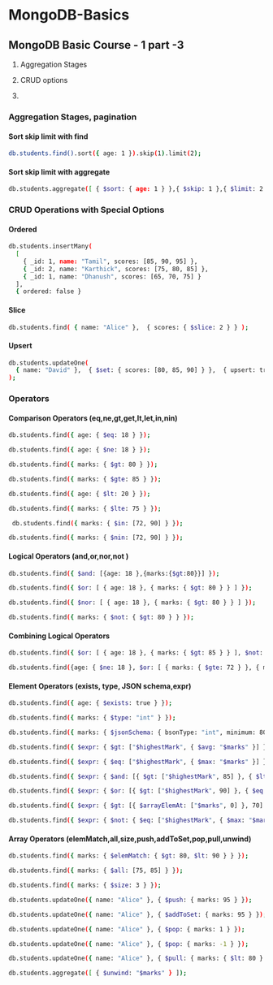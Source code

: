 # MongoDB-Basics

## MongoDB Basic Course - 1 part -3
  1. Aggregation Stages
  2. CRUD options

  3.
### Aggregation Stages, pagination  

#### Sort skip limit with find

```bash
db.students.find().sort({ age: 1 }).skip(1).limit(2);       
```
#### Sort skip limit with aggregate

```bash
db.students.aggregate([ { $sort: { age: 1 } },{ $skip: 1 },{ $limit: 2 } ]);
```

### CRUD Operations with Special Options

#### Ordered
```bash
db.students.insertMany(
  [
    { _id: 1, name: "Tamil", scores: [85, 90, 95] },
    { _id: 2, name: "Karthick", scores: [75, 80, 85] },
    { _id: 1, name: "Dhanush", scores: [65, 70, 75] } 
  ],
  { ordered: false } 
```

#### Slice

```bash
db.students.find( { name: "Alice" },  { scores: { $slice: 2 } } );
```

#### Upsert

```bash
db.students.updateOne(
  { name: "David" },  { $set: { scores: [80, 85, 90] } },  { upsert: true }
);
```

### Operators
  #### Comparison Operators (eq,ne,gt,get,lt,let,in,nin)
  
   ```bash
  db.students.find({ age: { $eq: 18 } });
  ```
  ```bash
db.students.find({ age: { $ne: 18 } });
  ```
   ```bash
db.students.find({ marks: { $gt: 80 } });

  ```
 ```bash
db.students.find({ marks: { $gte: 85 } });

```
 ```bash
db.students.find({ age: { $lt: 20 } });
  ```
```bash
db.students.find({ marks: { $lte: 75 } });
  ```
```bash
 db.students.find({ marks: { $in: [72, 90] } });
  ```

```bash
db.students.find({ marks: { $nin: [72, 90] } });
```


  #### Logical Operators (and,or,nor,not )


```bash
db.students.find({ $and: [{age: 18 },{marks:{$gt:80}}] });
```
```bash
db.students.find({ $or: [ { age: 18 }, { marks: { $gt: 80 } } ] });
```
```bash
db.students.find({ $nor: [ { age: 18 }, { marks: { $gt: 80 } } ] });
```
```bash
db.students.find({ marks: { $not: { $gt: 80 } } });
```

#### Combining Logical Operators

```bash
db.students.find({ $or: [ { age: 18 }, { marks: { $gt: 85 } } ], $not: { marks: { $lt: 75 } } });
```
```bash
db.students.find({age: { $ne: 18 }, $or: [ { marks: { $gte: 72 } }, { marks: { $gt: 80 } } ] });
```

#### Element Operators (exists, type, JSON schema,expr)

```bash
db.students.find({ age: { $exists: true } });
```
```bash
db.students.find({ marks: { $type: "int" } });
```

```bash
db.students.find({ marks: { $jsonSchema: { bsonType: "int", minimum: 80 } } });
```

```bash
db.students.find({ $expr: { $gt: ["$highestMark", { $avg: "$marks" }] } });
```
```bash
db.students.find({ $expr: { $eq: ["$highestMark", { $max: "$marks" }] } });

```
```bash
db.students.find({ $expr: { $and: [{ $gt: ["$highestMark", 85] }, { $lt: ["$age", 19] }] } });

```
```bash
db.students.find({ $expr: { $or: [{ $gt: ["$highestMark", 90] }, { $eq: ["$age", 20] }] } });

```
```bash
db.students.find({ $expr: { $gt: [{ $arrayElemAt: ["$marks", 0] }, 70] } });

```
```bash
db.students.find({ $expr: { $not: { $eq: ["$highestMark", { $max: "$marks" }] } } });

```

#### Array Operators (elemMatch,all,size,push,addToSet,pop,pull,unwind)

```bash
db.students.find({ marks: { $elemMatch: { $gt: 80, $lt: 90 } } });

```
```bash
db.students.find({ marks: { $all: [75, 85] } });
```

```bash
db.students.find({ marks: { $size: 3 } });
```
```bash
db.students.updateOne({ name: "Alice" }, { $push: { marks: 95 } });
```
```bash
db.students.updateOne({ name: "Alice" }, { $addToSet: { marks: 95 } });
```

```bash
db.students.updateOne({ name: "Alice" }, { $pop: { marks: 1 } });
```
```bash
db.students.updateOne({ name: "Alice" }, { $pop: { marks: -1 } });
```
```bash
db.students.updateOne({ name: "Alice" }, { $pull: { marks: { $lt: 80 } } });
```

```bash
db.students.aggregate([ { $unwind: "$marks" } ]);
```

